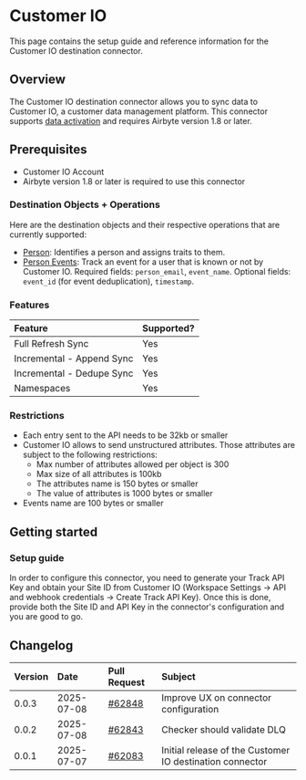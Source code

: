 # Customer IO

This page contains the setup guide and reference information for the Customer IO destination connector.

## Overview

The Customer IO destination connector allows you to sync data to Customer IO, a customer data management platform. This connector supports [data activation](/platform/next/move-data/elt-data-activation) and requires Airbyte version 1.8 or later.

## Prerequisites

- Customer IO Account
- Airbyte version 1.8 or later is required to use this connector


### Destination Objects + Operations

Here are the destination objects and their respective operations that are currently supported:
* [Person](https://docs.customer.io/journeys/create-update-person/): Identifies a person and assigns traits to them.
* [Person Events](https://docs.customer.io/journeys/events/): Track an event for a user that is known or not by Customer IO. Required fields: `person_email`, `event_name`. Optional fields: `event_id` (for event deduplication), `timestamp`.

### Features

| Feature                       | Supported? |
| :---------------------------- | :--------- |
| Full Refresh Sync            | Yes        |
| Incremental - Append Sync    | Yes        |
| Incremental - Dedupe Sync    | Yes        |
| Namespaces                   | Yes        |

### Restrictions

* Each entry sent to the API needs to be 32kb or smaller
* Customer IO allows to send unstructured attributes. Those attributes are subject to the following restrictions:
    * Max number of attributes allowed per object is 300
    * Max size of all attributes is 100kb
    * The attributes name is 150 bytes or smaller
    * The value of attributes is 1000 bytes or smaller
* Events name are 100 bytes or smaller

## Getting started

### Setup guide

In order to configure this connector, you need to generate your Track API Key and obtain your Site ID from Customer IO (Workspace Settings → API and webhook credentials → Create Track API Key). Once this is done, provide both the Site ID and API Key in the connector's configuration and you are good to go.

## Changelog

| Version | Date       | Pull Request                                             | Subject                                                  |
|:--------|:-----------|:---------------------------------------------------------|:---------------------------------------------------------|
| 0.0.3   | 2025-07-08 | [#62848](https://github.com/airbytehq/airbyte/pull/62848) | Improve UX on connector configuration                    |
| 0.0.2   | 2025-07-08 | [#62843](https://github.com/airbytehq/airbyte/pull/62843) | Checker should validate DLQ                              |
| 0.0.1   | 2025-07-07 | [#62083](https://github.com/airbytehq/airbyte/pull/62083) | Initial release of the Customer IO destination connector |
